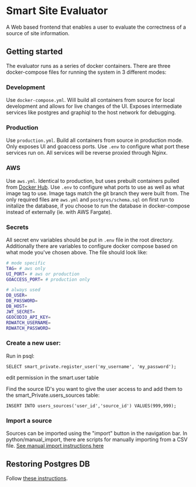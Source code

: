 # Smart Site Evaluator
A Web based frontend that enables a user to evaluate the correctness of a source of site information.

## Getting started
The evaluator runs as a series of docker containers. There are three docker-compose files for running the system in 3 different modes:

### Development
  Use `docker-compose.yml`. Will build all containers from source for local development and allows for live changes of the UI. Exposes intermediate services like postgres and graphiql to the host network for debugging.

### Production
  Use `production.yml`. Build all containers from source in production mode. Only exposes UI and goaccess ports. Use `.env` to configure what port these services run on. All services will be reverse proxied through Nginx.

### AWS
 Use `aws.yml`. Identical to production, but uses prebuilt containers pulled from [Docker Hub](https://hub.docker.com/u/dzynetech). Use `.env` to configure what ports to use as well as what image tag to use. Image tags match the git branch they were built from. The only required files are `aws.yml` and `postgres/schema.sql` on first run to initalize the database, if you choose to run the database in docker-compose instead of externally (ie. with AWS Fargate).

### Secrets
All secret env variables should be put in `.env` file in the root directory. Additionally there are variables to configure docker compose based on what mode you've chosen above.
The file should look like:
```sh
# mode specific
TAG= # aws only 
UI_PORT= # aws or production
GOACCESS_PORT= # production only

# always used
DB_USER=
DB_PASSWORD=
DB_HOST=
JWT_SECRET=
GEOCODIO_API_KEY=
RDWATCH_USERNAME=
RDWATCH_PASSWORD=
```

### Create a new user:

Run in psql:
```
SELECT smart_private.register_user('my_username', 'my_password');
```
edit permission in the smart.user table

Find the source ID's you want to give the user access to and add them to the smart_Private.users_sources table:
```
INSERT INTO users_sources('user_id','source_id') VALUES(999,999);
```
### Import a source
Sources can be imported using the "import" button in the navigation bar. In python/manual_import, there are scripts for manually importing from a CSV file. [See manual import instructions here](python/manual_import/permits/README.md)

## Restoring Postgres DB
Follow [these instructions](postgres/restore.md).
